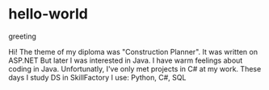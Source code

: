 # hello-world
greeting

Hi! The theme of my diploma was "Construction Planner". It was written on ASP.NET
But later I was interested in Java. I have warm feelings about coding in Java.
Unfortunatly, I've only met projects in C# at my work.
These days I study DS in SkillFactory
I use: Python, C#, SQL 
